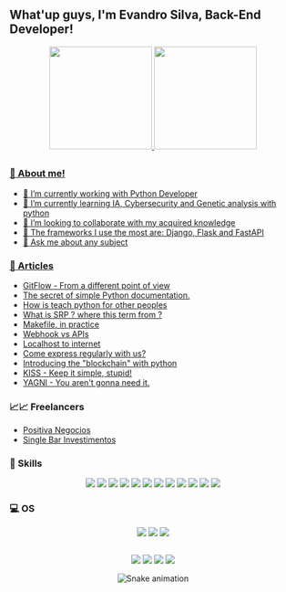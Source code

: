 ## What'up guys, I'm Evandro Silva, Back-End Developer!

<div align="center">
  <a href="https://github.com/Suspir0n">
  <img height="180em" src="https://github-readme-stats.vercel.app/api?username=Suspir0n&show_icons=true&theme=dracula&include_all_commits=true&count_private=true"/>
  <img height="180em" src="https://github-readme-stats.vercel.app/api/top-langs/?username=Suspir0n&layout=compact&langs_count=10&theme=dracula"/>
</div>
  
##

### 📖 About me!

- 🔭 I’m currently working with Python Developer
- 🌱 I’m currently learning IA, Cybersecurity and Genetic analysis with python
- 👯 I’m looking to collaborate with my acquired knowledge
- 🤔 The frameworks I use the most are: Django, Flask and FastAPI
- 💬 Ask me about any subject

### 📝 Articles

* [GitFlow - From a different point of view](https://dev.to/suspir0n/gitflow-de-um-ponto-de-vista-diferente-1cn4)
* [The secret of simple Python documentation.](https://dev.to/suspir0n/o-segredo-de-uma-documentacao-simples-em-python-4ik9)
* [How is teach python for other peoples](https://dev.to/suspir0n/como-e-ensinar-python-para-outras-pessoas-3cl1)
* [What is SRP ? where this term from ?](https://dev.to/suspir0n/o-que-e-srp-de-onde-vem-este-nome-5b68)
* [Makefile, in practice](https://dev.to/suspir0n/makefile-in-practice-1jih)
* [Webhook vs APIs](https://dev.to/suspir0n/webhook-vs-apis-50h0)
* [Localhost to internet](https://dev.to/suspir0n/do-localhost-a-internet-5en2)
* [Come express regularly with us?](https://dev.to/suspir0n/venha-expressar-regulamente-conosco-2d2k)
* [Introducing the "blockchain" with python](https://dev.to/suspir0n/introduzindo-o-blockchain-com-python-41dc)
* [KISS - Keep it simple, stupid!](https://dev.to/suspir0n/kiss-mantenha-a-simplicidade-estupido-24lh)
* [YAGNI - You aren't gonna need it.](https://dev.to/suspir0n/yagni-voce-nao-vai-precisar-disso-1kcj)

### 📈📈 Freelancers

* [Positiva Negocios](https://www.positivanegocios.com.br/)
* [Single Bar Investimentos](https://singlebarinvestimentos.com.br/)

### 🚀 Skills

<div align="center"> 
  <a href="https://github.com/Suspir0n?utf8=%E2%9C%93&tab=repositories&q=&type=&language=python" target="_blank"><img src="https://img.shields.io/badge/Python-14354C?style=for-the-badge&logo=python&logoColor=white" target="_blank"></a>
  <a href = "https://github.com/Suspir0n?utf8=%E2%9C%93&tab=repositories&q=&type=&language=html"><img src="https://img.shields.io/badge/HTML5-E34F26?style=for-the-badge&logo=html5&logoColor=white" target="_blank"></a>
  <a href="https://github.com/Suspir0n?utf8=%E2%9C%93&tab=repositories&q=&type=&language=css" target="_blank"><img src="https://img.shields.io/badge/CSS3-1572B6?style=for-the-badge&logo=css3&logoColor=white" target="_blank"></a> 
  <a href="https://github.com/Suspir0n?utf8=%E2%9C%93&tab=repositories&q=&type=&language=java" target="_blank"><img src="https://img.shields.io/badge/Java-ED8B00?style=for-the-badge&logo=java&logoColor=white" target="_blank"></a> 
  <a href="https://github.com/Suspir0n?utf8=%E2%9C%93&tab=repositories&q=&type=&language=markdown" target="_blank"><img src="https://img.shields.io/badge/Markdown-000000?style=for-the-badge&logo=markdown&logoColor=white" target="_blank"></a> 
  <a href="https://github.com/Suspir0n?utf8=%E2%9C%93&tab=repositories&q=&type=&language=django" target="_blank"><img src="https://img.shields.io/badge/Django-092E20?style=for-the-badge&logo=django&logoColor=white" target="_blank"></a> 
  <a href="https://github.com/Suspir0n?utf8=%E2%9C%93&tab=repositories&q=&type=&language=flask" target="_blank"><img src="https://img.shields.io/badge/Flask-000000?style=for-the-badge&logo=flask&logoColor=white" target="_blank"></a>
  <a href="https://github.com/Suspir0n?utf8=%E2%9C%93&tab=repositories&q=&type=&language=mysql" target="_blank"><img src="https://img.shields.io/badge/MySQL-00000F?style=for-the-badge&logo=mysql&logoColor=white" target="_blank"></a> 
  <a href="https://github.com/Suspir0n?utf8=%E2%9C%93&tab=repositories&q=&type=&language=postgresql" target="_blank"><img src="https://img.shields.io/badge/PostgreSQL-316192?style=for-the-badge&logo=postgresql&logoColor=white" target="_blank"></a> 
  <a href="https://github.com/Suspir0n?utf8=%E2%9C%93&tab=repositories&q=&type=&language=mongodb" target="_blank"><img src="https://img.shields.io/badge/MongoDB-4EA94B?style=for-the-badge&logo=mongodb&logoColor=white" target="_blank"></a> 
  <a href="https://github.com/Suspir0n?utf8=%E2%9C%93&tab=repositories&q=&type=&language=sqlite" target="_blank"><img src="https://img.shields.io/badge/SQLite-07405E?style=for-the-badge&logo=sqlite&logoColor=white" target="_blank"></a> 
  <a href="https://github.com/Suspir0n?utf8=%E2%9C%93&tab=repositories&q=&type=&language=heroku" target="_blank"><img src="https://img.shields.io/badge/Heroku-430098?style=for-the-badge&logo=heroku&logoColor=white" target="_blank"></a>  
</div>

### 💻 OS

<div align="center"> 
  <img src="https://img.shields.io/badge/Windows-0078D6?style=for-the-badge&logo=windows&logoColor=white" target="_blank">
  <img src="https://img.shields.io/badge/Linux_Mint-87CF3E?style=for-the-badge&logo=linux-mint&logoColor=white" target="_blank">
  <img src="https://img.shields.io/badge/Android-3DDC84?style=for-the-badge&logo=android&logoColor=white" target="_blank">
</div>

##
 
<div align="center"> 
  <a href="https://instagram.com/evandrosilvaoficial_" target="_blank"><img src="https://img.shields.io/badge/-Instagram-%23E4405F?style=for-the-badge&logo=instagram&logoColor=white" target="_blank"></a>
  <a href = "mailto:evandrosilva.profissional@gmail.com"><img src="https://img.shields.io/badge/-Gmail-%23333?style=for-the-badge&logo=gmail&logoColor=white" target="_blank"></a>
  <a href="https://www.linkedin.com/in/suspir0n/" target="_blank"><img src="https://img.shields.io/badge/-LinkedIn-%230077B5?style=for-the-badge&logo=linkedin&logoColor=white" target="_blank"></a> 
  <a href="https://dev.to/suspir0n" target="_blank"><img src="https://img.shields.io/badge/dev.to-0A0A0A?style=for-the-badge&logo=dev.to&logoColor=white" target="_blank"></a>
 
  ![Snake animation](https://github.com/Suspir0n/Suspir0n/blob/output/github-contribution-grid-snake.svg)
 
</div>
